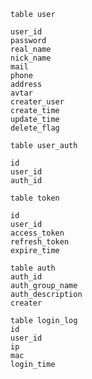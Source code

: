 ```shell
table user

user_id
password
real_name
nick_name
mail
phone
address
avtar
creater_user
create_time
update_time
delete_flag

```
```shell
table user_auth

id
user_id
auth_id
```
```shell
table token 

id
user_id
access_token
refresh_token
expire_time
```
```shell
table auth
auth_id
auth_group_name
auth_description
creater
```
```shell
table login_log
id
user_id
ip
mac
login_time
```
